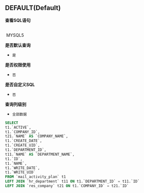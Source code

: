 ## DEFAULT(Default) <!-- {docsify-ignore-all} -->



<p class="panel-title"><b>查看SQL语句</b></p>
<br>

<el-row>
&nbsp;<el-tag @click="MYSQL5 = true">MYSQL5</el-tag>
</el-row>

<br>
<p class="panel-title"><b>是否默认查询</b></p>

* `是`

<p class="panel-title"><b>是否权限使用</b></p>

* `否`

<p class="panel-title"><b>是否自定义SQL</b></p>

* `否`

<p class="panel-title"><b>查询列级别</b></p>

* `全部数据`






<el-dialog v-model="MYSQL5" title="MYSQL5">

```sql
SELECT
t1.`ACTIVE`,
t1.`COMPANY_ID`,
t21.`NAME` AS `COMPANY_NAME`,
t1.`CREATE_DATE`,
t1.`CREATE_UID`,
t1.`DEPARTMENT_ID`,
t11.`NAME` AS `DEPARTMENT_NAME`,
t1.`ID`,
t1.`NAME`,
t1.`WRITE_DATE`,
t1.`WRITE_UID`
FROM `mail_activity_plan` t1 
LEFT JOIN `hr_department` t11 ON t1.`DEPARTMENT_ID` = t11.`ID` 
LEFT JOIN `res_company` t21 ON t1.`COMPANY_ID` = t21.`ID` 


```

</el-dialog>

<script>
 const { createApp } = Vue
  createApp({
    data() {
      return {
                MYSQL5 : false
        
      }
    },
    methods: {
    }
  }).use(ElementPlus).mount('#app')
</script>